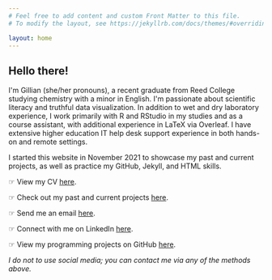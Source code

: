 ```yaml
---
# Feel free to add content and custom Front Matter to this file.
# To modify the layout, see https://jekyllrb.com/docs/themes/#overriding-theme-defaults

layout: home
---
```


<link rel="apple-touch-icon" sizes="180x180" href="/favicon/apple-touch-icon.png">
<link rel="icon" type="image/png" sizes="32x32" href="/favicon/favicon-32x32.png">
<link rel="icon" type="image/png" sizes="16x16" href="/favicon/favicon-16x16.png">
<link rel="manifest" href="/favicon/site.webmanifest">
<link rel="mask-icon" href="/favicon/safari-pinned-tab.svg" color="#5bbad5">
<meta name="msapplication-TileColor" content="#da532c">
<meta name="theme-color" content="#ffffff">

## <b>Hello there!</b>

I'm Gillian (she/her pronouns), a recent graduate from Reed College studying chemistry with a minor in English. I'm passionate about scientific literacy and truthful data visualization. In addition to wet and dry laboratory experience, I work primarily with R and RStudio in my studies and as a course assistant, with additional experience in LaTeX via Overleaf. I have extensive higher education IT help desk support experience in both hands-on and remote settings.

I started this website in November 2021 to showcase my past and current projects, as well as practice my GitHub, Jekyll, and HTML skills.

&#x261e; View my CV <a href="/cv/">here</a>.

&#x261e; Check out my past and current projects <a href="/portfolio/">here</a>.

&#x261e; Send me an email <a href="mailto:gillian.a.mcginnis@gmail.com">here</a>.

&#x261e; Connect with me on LinkedIn [here](https://www.linkedin.com/in/gillian-mcginnis).

&#x261e; View my programming projects on GitHub [here](https://github.com/gmcginnis).

_I do not to use social media; you can contact me via any of the methods above._